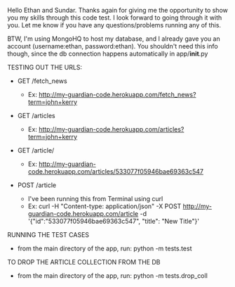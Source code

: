 Hello Ethan and Sundar. Thanks again for giving me the opportunity to show you my skills through this code test. I look forward to going through it with you. Let me know if you have any questions/problems running any of this.

BTW, I'm using MongoHQ to host my database, and I already gave you an account (username:ethan, password:ethan). You shouldn't need this info though, since the db connection happens automatically in app/__init__.py

TESTING OUT THE URLS:
- GET /fetch_news
	- Ex: http://my-guardian-code.herokuapp.com/fetch_news?term=john+kerry

- GET /articles
	- Ex: http://my-guardian-code.herokuapp.com/articles?term=john+kerry

- GET /article/<ObjectId>
	- Ex: http://my-guardian-code.herokuapp.com/articles/533077f05946bae69363c547

- POST /article
	- I've been running this from Terminal using curl
	- Ex: curl -H "Content-type: application/json" -X POST http://my-guardian-code.herokuapp.com/article -d '{"id":"533077f05946bae69363c547", "title": "New Title"}'

RUNNING THE TEST CASES
- from the main directory of the app, run:
	python -m tests.test

TO DROP THE ARTICLE COLLECTION FROM THE DB
- from the main directory of the app, run:
	python -m tests.drop_coll

